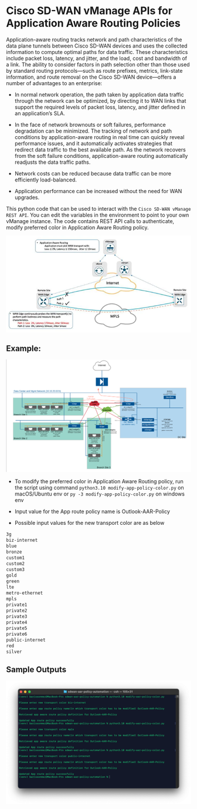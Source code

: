 # Cisco SD-WAN vManage APIs for Application Aware Routing Policies

Application-aware routing tracks network and path characteristics of the data plane tunnels between Cisco SD-WAN devices and uses the collected information to compute optimal paths for data traffic. These characteristics include packet loss, latency, and jitter, and the load, cost and bandwidth of a link. The ability to consider factors in path selection other than those used by standard routing protocols—such as route prefixes, metrics, link-state information, and route removal on the Cisco SD-WAN device—offers a number of advantages to an enterprise:

* In normal network operation, the path taken by application data traffic through the network can be optimized, by directing it to WAN links that support the required levels of packet loss, latency, and jitter defined in an application’s SLA.

* In the face of network brownouts or soft failures, performance degradation can be minimized. The tracking of network and path conditions by application-aware routing in real time can quickly reveal performance issues, and it automatically activates strategies that redirect data traffic to the best available path. As the network recovers from the soft failure conditions, application-aware routing automatically readjusts the data traffic paths.

* Network costs can be reduced because data traffic can be more efficiently load-balanced.

* Application performance can be increased without the need for WAN upgrades.

This python code that can be used to interact with the `Cisco SD-WAN vManage REST API`. You can edit the variables in the environment to point to your own vManage instance. The code contains REST API calls to authenticate, modify preferred color in Application Aware Routing policy.

![sdwan-aar](./images/sdwan-aar.png)
## Example:

![Topology](./images/sdwan-topology.png)

- To modify the preferred color in Application Aware Routing policy, run the script using command `python3.10 modify-app-policy-color.py` on macOS/Ubuntu env or `py -3 modify-app-policy-color.py` on windows env

- Input value for the App route policy name is Outlook-AAR-Policy

- Possible input values for the new transport color are as below 

```
3g
biz-internet
blue
bronze
custom1
custom2
custom3
gold
green
lte
metro-ethernet
mpls
private1
private2
private3
private4
private5
private6
public-internet
red
silver
```
## Sample Outputs

![AppOutput](./images/output.png)
